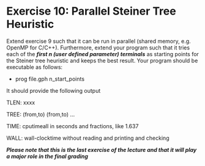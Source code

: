 
# Exercise 10: Parallel Steiner Tree Heuristic

Extend exercise 9 such that it can be run in parallel (shared memory, e.g. OpenMP for C/C++).
Furthermore, extend your program such that it tries each of the ***first n (user defined parameter) terminals*** as starting points for the Steiner tree heuristic and keeps the best result.
Your program should be executable as follows:

- prog file.gph n_start_points

It should provide the following output

TLEN:	xxxx 

TREE:	(from,to)	(from,to)	... 

TIME:	cputimeall	in	seconds	and	fractions,	like	1.637

WALL:	wall-clocktime without	reading	and	printing	and	checking



***Please note that this is the last exercise of the lecture and that it will play a major role in the final grading***
